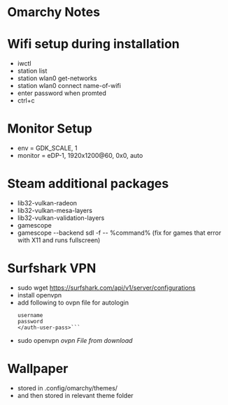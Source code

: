 # Omarchy Notes

# Wifi setup during installation
- iwctl
- station list
- station wlan0 get-networks
- station wlan0 connect name-of-wifi
- enter password when promted
- ctrl+c

# Monitor Setup
- env = GDK_SCALE, 1
- monitor = eDP-1, 1920x1200@60, 0x0, auto

# Steam additional packages
- lib32-vulkan-radeon
- lib32-vulkan-mesa-layers
- lib32-vulkan-validation-layers
- gamescope
- gamescope --backend sdl -f -- %command% (fix for games that error with X11 and runs fullscreen)

# Surfshark VPN
- sudo wget https://surfshark.com/api/v1/server/configurations
- install openvpn
- add following to ovpn file for autologin
  ```<auth-user-pass>
  username
  password
  </auth-user-pass>```
- sudo openvpn *ovpn File from download*

# Wallpaper
- stored in .config/omarchy/themes/
- and then stored in relevant theme folder
